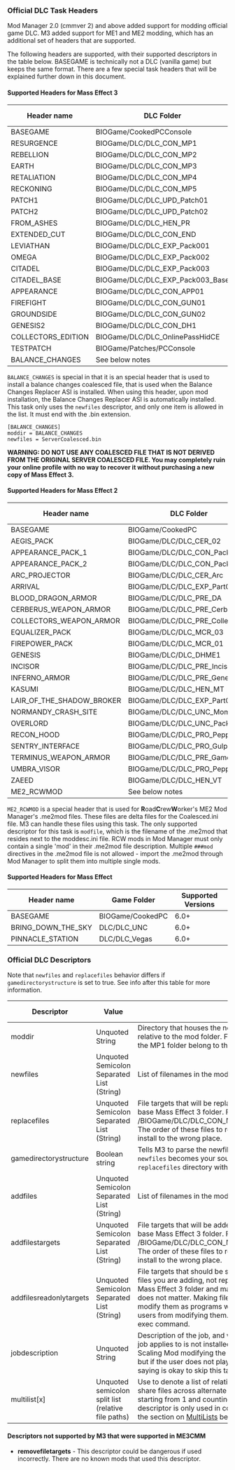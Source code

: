 ### Official DLC Task Headers
Mod Manager 2.0 (cmmver 2) and above added support for modding official game DLC. M3 added support for ME1 and ME2 modding, which has an additional set of headers that are supported. 

The following headers are supported, with their supported descriptors in the table below. BASEGAME is technically not a DLC (vanilla game) but keeps the same format. There are a few special task headers that will be explained further down in this document.

#### Supported Headers for Mass Effect 3
|Header name|DLC Folder|Supported Versions|
|--- |--- |--- |
|BASEGAME|BIOGame/CookedPCConsole|3.0+|
|RESURGENCE|BIOGame/DLC/DLC_CON_MP1|2.0+|
|REBELLION|BIOGame/DLC/DLC_CON_MP2|2.0+|
|EARTH|BIOGame/DLC/DLC_CON_MP3|2.0+|
|RETALIATION|BIOGame/DLC/DLC_CON_MP4|2.0+|
|RECKONING|BIOGame/DLC/DLC_CON_MP5|2.0+|
|PATCH1|BIOGame/DLC/DLC_UPD_Patch01|2.0+|
|PATCH2|BIOGame/DLC/DLC_UPD_Patch02|2.0+|
|FROM_ASHES|BIOGame/DLC/DLC_HEN_PR|2.0+|
|EXTENDED_CUT|BIOGame/DLC/DLC_CON_END|2.0+|
|LEVIATHAN|BIOGame/DLC/DLC_EXP_Pack001|2.0+|
|OMEGA|BIOGame/DLC/DLC_EXP_Pack002|2.0+|
|CITADEL|BIOGame/DLC/DLC_EXP_Pack003|2.0+|
|CITADEL_BASE|BIOGame/DLC/DLC_EXP_Pack003_Base|2.0+|
|APPEARANCE|BIOGame/DLC/DLC_CON_APP01|2.0+|
|FIREFIGHT|BIOGame/DLC/DLC_CON_GUN01|2.0+|
|GROUNDSIDE|BIOGame/DLC/DLC_CON_GUN02|2.0+|
|GENESIS2|BIOGame/DLC/DLC_CON_DH1|2.0+|
|COLLECTORS_EDITION|BIOGame/DLC/DLC_OnlinePassHidCE|2.0+|
|TESTPATCH|BIOGame/Patches/PCConsole|3.0+|
|BALANCE_CHANGES|See below notes|4.3+|

`BALANCE_CHANGES` is special in that it is an special header that is used to install a balance changes coalesced file, that is used when the Balance Changes Replacer ASI is installed. When using this header, upon mod installation, the Balance Changes Replacer ASI is automatically installed. This task only uses the `newfiles` descriptor, and only one item is allowed in the list. It must end with the .bin extension.


```
[BALANCE_CHANGES]
moddir = BALANCE_CHANGES
newfiles = ServerCoalesced.bin
```
**WARNING: DO NOT USE ANY COALESCED FILE THAT IS NOT DERIVED FROM THE ORIGINAL SERVER COALESCED FILE. You may completely ruin your online profile with no way to recover it without purchasing a new copy of Mass Effect 3.**

#### Supported Headers for Mass Effect 2
|Header name|DLC Folder|Supported Versions|
|--- |--- |--- |
|BASEGAME|BIOGame/CookedPC|6.0+|
|AEGIS_PACK|BIOGame/DLC/DLC_CER_02|6.0+|
|APPEARANCE_PACK_1|BIOGame/DLC/DLC_CON_Pack01|6.0+|
|APPEARANCE_PACK_2|BIOGame/DLC/DLC_CON_Pack02|6.0+|
|ARC_PROJECTOR|BIOGame/DLC/DLC_CER_Arc|6.0+|
|ARRIVAL|BIOGame/DLC/DLC_EXP_Part02|6.0+|
|BLOOD_DRAGON_ARMOR|BIOGame/DLC/DLC_PRE_DA|6.0+|
|CERBERUS_WEAPON_ARMOR|BIOGame/DLC/DLC_PRE_Cerberus|6.0+|
|COLLECTORS_WEAPON_ARMOR|BIOGame/DLC/DLC_PRE_Collectors|6.0+|
|EQUALIZER_PACK|BIOGame/DLC/DLC_MCR_03|6.0+|
|FIREPOWER_PACK|BIOGame/DLC/DLC_MCR_01|6.0+|
|GENESIS|BIOGame/DLC/DLC_DHME1|6.0+|
|INCISOR|BIOGame/DLC/DLC_PRE_Incisor|6.0+|
|INFERNO_ARMOR|BIOGame/DLC/DLC_PRE_General|6.0+|
|KASUMI|BIOGame/DLC/DLC_HEN_MT|6.0+|
|LAIR_OF_THE_SHADOW_BROKER|BIOGame/DLC/DLC_EXP_Part01|6.0+|
|NORMANDY_CRASH_SITE|BIOGame/DLC/DLC_UNC_Moment01|6.0+|
|OVERLORD|BIOGame/DLC/DLC_UNC_Pack01|6.0+|
|RECON_HOOD|BIOGame/DLC/DLC_PRO_Pepper02|6.0+|
|SENTRY_INTERFACE|BIOGame/DLC/DLC_PRO_Gulp01|6.0+|
|TERMINUS_WEAPON_ARMOR|BIOGame/DLC/DLC_PRE_Gamestop|6.0+|
|UMBRA_VISOR|BIOGame/DLC/DLC_PRO_Pepper01|6.0+|
|ZAEED|BIOGame/DLC/DLC_HEN_VT|6.0+|
|ME2_RCWMOD|See below notes|6.0+|

`ME2_RCWMOD` is a special header that is used for **R**oad**C**rew**W**orker's ME2 Mod Manager's .me2mod files. These files are delta files for the Coalesced.ini file. M3 can handle these files using this task. The only supported descriptor for this task is `modfile`, which is the filename of the .me2mod that resides next to the moddesc.ini file. RCW mods in Mod Manager must only contain a single 'mod' in their .me2mod file description. Multiple `###mod` directives in the .me2mod file is not allowed - import the .me2mod through Mod Manager to split them into multiple single mods.

#### Supported Headers for Mass Effect
|Header name|Game Folder|Supported Versions|
|--- |--- |--- |
|BASEGAME|BIOGame/CookedPC|6.0+|
|BRING_DOWN_THE_SKY|DLC/DLC_UNC|6.0+|
|PINNACLE_STATION|DLC/DLC_Vegas|6.0+|

### Official DLC Descriptors
Note that `newfiles` and `replacefiles` behavior differs if `gamedirectorystructure` is set to true. See info after this table for more information.

|Descriptor|Value|Purpose & Notes|Required|Supported Versions|
|--- |--- |--- |--- |--- |
|moddir|Unquoted String|Directory that houses the new files that will be installed into the game. This is relative to the mod folder. For example, a value of MP1 would mean that files in the MP1 folder belong to this mod task.|if adding or replacing files|2.0+|
|newfiles|Unquoted Semicolon Separated List (String)|List of filenames in the moddir that are files that will be installed into this DLC.|if using replacefiles|2.0+|
|replacefiles|Unquoted Semicolon Separated List (String)|File targets that will be replaced in this DLC. The paths should be relative to the base Mass Effect 3 folder. For example, you could put in /BIOGame/DLC/DLC_CON_MP1/CookedPCConsole/Asari_Commando_MP.pcc. The order of these files to replace MUST match the newfiles list or they will install to the wrong place.|if using newfiles|2.0+|
|gamedirectorystructure|Boolean string|Tells M3 to parse the newfiles and replacefiles values as directory mapping. `newfiles` becomes your source directory within `moddir`, which will map to the `replacefiles` directory within the game, from the root. See below for more info.|No|6.0+|
|addfiles|Unquoted Semicolon Separated List (String)|List of filenames in the moddir that that will be added to this DLC.|if using addfilestargets|4.1+, All games BASEGAME, Official DLC ME3 only|
|addfilestargets|Unquoted Semicolon Separated List (String)|File targets that will be added to this DLC. The paths should be relative to the base Mass Effect 3 folder. For example, you could put in /BIOGame/DLC/DLC_CON_MP4/CookedPCConsole/SFXPawn_ChubbyHusk.pcc. The order of these files to replace MUST match the addfiles list or they will install to the wrong place.|if using addfiles|4.1+, All games BASEGAME, Official DLC ME3 only|
|addfilesreadonlytargets|Unquoted Semicolon Separated List (String)|File targets that should be set to read only on installation. This only works on files you are adding, not replacing. The paths should be relative to the base Mass Effect 3 folder and match items from addfilestargets exactly. The order does not matter. Making files read only makes it more difficult for users to modify them as programs will say they can't modify it, however it does not stop users from modifying them. This is useful to protect files that are used by the exec command.|No|4.3+, All games BASEGAME, Official DLC ME3 only|
|jobdescription|Unquoted String|Description of the job, and why it is necessary. This text is shown if the DLC this job applies to is not installed. An example of this being used is with Interface Scaling Mod modifying the Retaliation MP DLC - the DLC may not be installed, but if the user does not play MP, it is not relevant. You should include a string saying is okay to skip this task if this DLC is not installed.|No|All|
|multilist\[x]|Unquoted semicolon split list (relative file paths)|Use to denote a list of relative file paths to optionally add into a mod, so you can share files across alternate installation options. The \[x] denotes a number starting from 1 and counting up (yes, this is indexed starting at 1). This descriptor is only used in conjunction with `altdlc` and `altfiles` descriptors. See the section on [MultiLists](#multilists) below for how to use this advanced feature.|No|6.0+|

#### Descriptors not supported by M3 that were supported in ME3CMM
 - **removefiletargets** - This descriptor could be dangerous if used incorrectly. There are no known mods that used this descriptor.